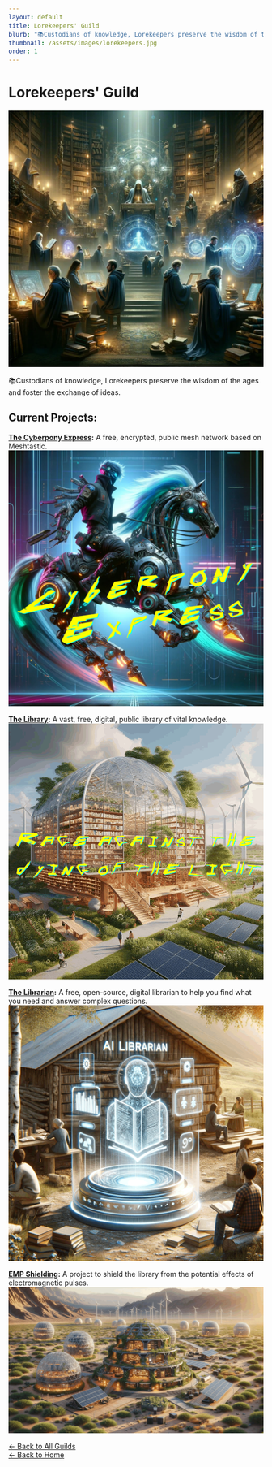 ```yaml
---
layout: default
title: Lorekeepers' Guild
blurb: "📚Custodians of knowledge, Lorekeepers preserve the wisdom of the ages and foster the exchange of ideas."
thumbnail: /assets/images/lorekeepers.jpg
order: 1
---
```


# Lorekeepers' Guild

<img src="/assets/images/lorekeepers.jpg" class="photo">

📚Custodians of knowledge, Lorekeepers preserve the wisdom of the ages and foster the exchange of ideas.

## Current Projects:

**[The Cyberpony Express](/guilds/lorekeepers/cyberpony-express):** A free, encrypted, public mesh network based on Meshtastic.  
<img src="/assets/images/cyberpony-express.jpg" class="photo">

**[The Library](/guilds/lorekeepers/library):** A vast, free, digital, public library of vital knowledge.  
<img src="/assets/images/library-rage.gif" alt="Rage against the dying of the light" class="photo">

**[The Librarian](/guilds/lorekeepers/librarian):** A free, open-source, digital librarian to help you find what you need and answer complex questions.  
<img src="/assets/images/librarian.gif" class="photo">

**[EMP Shielding](/guilds/lorekeepers/emp-shielding):** A project to shield the library from the potential effects of electromagnetic pulses.  
<img src="/assets/images/emp-shielding.jpg" class="photo">


[← Back to All Guilds](/guilds/)  
[← Back to Home](/)
